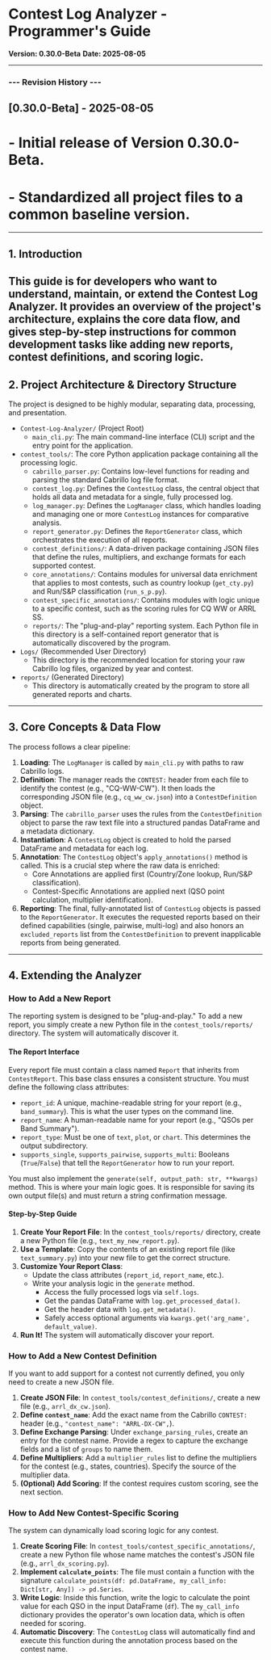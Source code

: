 # Contest Log Analyzer - Programmer's Guide

**Version: 0.30.0-Beta**
**Date: 2025-08-05**

---
### --- Revision History ---
## [0.30.0-Beta] - 2025-08-05
# - Initial release of Version 0.30.0-Beta.
# - Standardized all project files to a common baseline version.
---

## 1. Introduction

This guide is for developers who want to understand, maintain, or extend the Contest Log Analyzer. It provides an overview of the project's architecture, explains the core data flow, and gives step-by-step instructions for common development tasks like adding new reports, contest definitions, and scoring logic.
---

## 2. Project Architecture & Directory Structure

The project is designed to be highly modular, separating data, processing, and presentation.
* `Contest-Log-Analyzer/` (Project Root)
    * `main_cli.py`: The main command-line interface (CLI) script and the entry point for the application.
* `contest_tools/`: The core Python application package containing all the processing logic.
    * `cabrillo_parser.py`: Contains low-level functions for reading and parsing the standard Cabrillo log file format.
    * `contest_log.py`: Defines the `ContestLog` class, the central object that holds all data and metadata for a single, fully processed log.
    * `log_manager.py`: Defines the `LogManager` class, which handles loading and managing one or more `ContestLog` instances for comparative analysis.
    * `report_generator.py`: Defines the `ReportGenerator` class, which orchestrates the execution of all reports.
    * `contest_definitions/`: A data-driven package containing JSON files that define the rules, multipliers, and exchange formats for each supported contest.
    * `core_annotations/`: Contains modules for universal data enrichment that applies to most contests, such as country lookup (`get_cty.py`) and Run/S&P classification (`run_s_p.py`).
    * `contest_specific_annotations/`: Contains modules with logic unique to a specific contest, such as the scoring rules for CQ WW or ARRL SS.
    * `reports/`: The "plug-and-play" reporting system. Each Python file in this directory is a self-contained report generator that is automatically discovered by the program.
* `Logs/` (Recommended User Directory)
    * This directory is the recommended location for storing your raw Cabrillo log files, organized by year and contest.
* `reports/` (Generated Directory)
    * This directory is automatically created by the program to store all generated reports and charts.
---

## 3. Core Concepts & Data Flow

The process follows a clear pipeline:

1.  **Loading**: The `LogManager` is called by `main_cli.py` with paths to raw Cabrillo logs.
2.  **Definition**: The manager reads the `CONTEST:` header from each file to identify the contest (e.g., "CQ-WW-CW"). It then loads the corresponding JSON file (e.g., `cq_ww_cw.json`) into a `ContestDefinition` object.
3.  **Parsing**: The `cabrillo_parser` uses the rules from the `ContestDefinition` object to parse the raw text file into a structured pandas DataFrame and a metadata dictionary.
4.  **Instantiation**: A `ContestLog` object is created to hold the parsed DataFrame and metadata for each log.
5.  **Annotation**: The `ContestLog` object's `apply_annotations()` method is called. This is a crucial step where the raw data is enriched:
    * Core Annotations are applied first (Country/Zone lookup, Run/S&P classification).
    * Contest-Specific Annotations are applied next (QSO point calculation, multiplier identification).
6.  **Reporting**: The final, fully-annotated list of `ContestLog` objects is passed to the `ReportGenerator`. It executes the requested reports based on their defined capabilities (single, pairwise, multi-log) and also honors an `excluded_reports` list from the `ContestDefinition` to prevent inapplicable reports from being generated.
---

## 4. Extending the Analyzer

### How to Add a New Report

The reporting system is designed to be "plug-and-play." To add a new report, you simply create a new Python file in the `contest_tools/reports/` directory. The system will automatically discover it.

#### The Report Interface

Every report file must contain a class named `Report` that inherits from `ContestReport`. This base class ensures a consistent structure. You must define the following class attributes:

* `report_id`: A unique, machine-readable string for your report (e.g., `band_summary`). This is what the user types on the command line.
* `report_name`: A human-readable name for your report (e.g., "QSOs per Band Summary").
* `report_type`: Must be one of `text`, `plot`, or `chart`. This determines the output subdirectory.
* `supports_single`, `supports_pairwise`, `supports_multi`: Booleans (`True`/`False`) that tell the `ReportGenerator` how to run your report.

You must also implement the `generate(self, output_path: str, **kwargs)` method. This is where your main logic goes. It is responsible for saving its own output file(s) and must return a string confirmation message.

#### Step-by-Step Guide

1.  **Create Your Report File**: In the `contest_tools/reports/` directory, create a new Python file (e.g., `text_my_new_report.py`).
2.  **Use a Template**: Copy the contents of an existing report file (like `text_summary.py`) into your new file to get the correct structure.
3.  **Customize Your Report Class**:
    * Update the class attributes (`report_id`, `report_name`, etc.).
    * Write your analysis logic in the `generate` method.
        * Access the fully processed logs via `self.logs`.
        * Get the pandas DataFrame with `log.get_processed_data()`.
        * Get the header data with `log.get_metadata()`.
        * Safely access optional arguments via `kwargs.get('arg_name', default_value)`.
4.  **Run It!** The system will automatically discover your report.

### How to Add a New Contest Definition

If you want to add support for a contest not currently defined, you only need to create a new JSON file.

1.  **Create JSON File**: In `contest_tools/contest_definitions/`, create a new file (e.g., `arrl_dx_cw.json`).
2.  **Define `contest_name`**: Add the exact name from the Cabrillo `CONTEST:` header (e.g., `"contest_name": "ARRL-DX-CW",`).
3.  **Define Exchange Parsing**: Under `exchange_parsing_rules`, create an entry for the contest name. Provide a regex to capture the exchange fields and a list of `groups` to name them.
4.  **Define Multipliers**: Add a `multiplier_rules` list to define the multipliers for the contest (e.g., states, countries). Specify the source of the multiplier data.
5.  **(Optional) Add Scoring**: If the contest requires custom scoring, see the next section.

### How to Add New Contest-Specific Scoring

The system can dynamically load scoring logic for any contest.

1.  **Create Scoring File**: In `contest_tools/contest_specific_annotations/`, create a new Python file whose name matches the contest's JSON file (e.g., `arrl_dx_scoring.py`).
2.  **Implement `calculate_points`**: The file must contain a function with the signature `calculate_points(df: pd.DataFrame, my_call_info: Dict[str, Any]) -> pd.Series`.
3.  **Write Logic**: Inside this function, write the logic to calculate the point value for each QSO in the input DataFrame (`df`). The `my_call_info` dictionary provides the operator's own location data, which is often needed for scoring.
4.  **Automatic Discovery**: The `ContestLog` class will automatically find and execute this function during the annotation process based on the contest name.